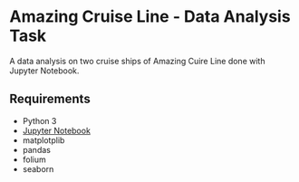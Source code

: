 # Amazing Cruise Line - Data Analysis Task

A data analysis on two cruise ships of Amazing Cuire Line done with Jupyter Notebook.

## Requirements
* Python 3
* [Jupyter Notebook](https://jupyter.org/install)
* matplotplib
* pandas
* folium
* seaborn
